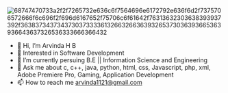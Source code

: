![68747470733a2f2f7265732e636c6f7564696e6172792e636f6d2f7375706572666f6c696f2f696d6167652f75706c6f61642f76313632303638393937392f3638373437343730373333613266326636393265373036393665363936643637326536333666366432](https://github.com/Arvindahb/Arvindahb/assets/133552080/133c1715-a41c-4765-85df-efa2a88e9560)

- 👋 Hi, I’m Arvinda H B
- 👀 Interested in Software Development
- 🌱 I’m currently persuing B.E || Information Science and Engineering
- 💬 Ask me about c, c++, java, python, html, css, Javascript, php, xml, Adobe Premiere Pro, Gaming, Application Development
- 📫 How to reach me arvinda1121@gmail.com


<!---
Arvindahb/Arvindahb is a ✨ special ✨ repository because its `README.md` (this file) appears on your GitHub profile.
You can click the Preview link to take a look at your changes.
--->
